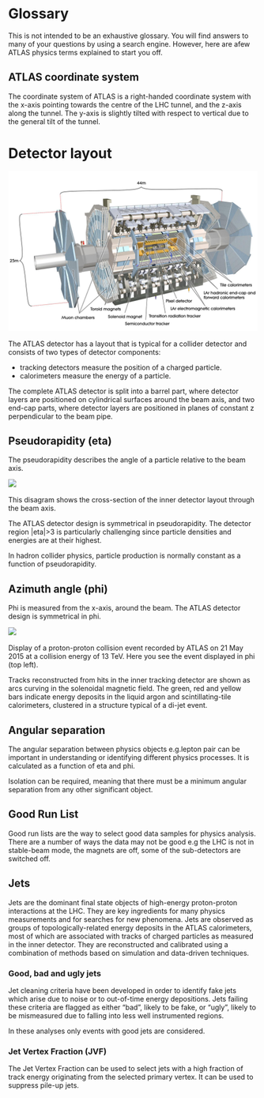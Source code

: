 # Glossary

This is not intended to be an exhaustive glossary.  You will find answers to many of your questions by using a search engine.  However, here are afew ATLAS physics terms explained to start you off.

## ATLAS coordinate system

The coordinate system of ATLAS is a right-handed coordinate system with the x-axis pointing towards the centre of the LHC tunnel, and the z-axis along the tunnel. The y-axis is slightly tilted with respect to vertical due to the general tilt of the tunnel. 


# Detector layout

![](Pictures/ATLASImage.jpg)

The ATLAS detector has a layout that is typical for a collider detector and consists of two types of detector components: 
* tracking detectors measure the position of a charged particle.
* calorimeters measure the energy of a particle. 

The complete ATLAS detector is split into a barrel part, where detector layers are positioned on cylindrical surfaces around the beam axis, and two end-cap parts, where detector layers are positioned in planes of constant z perpendicular to the beam pipe.

## Pseudorapidity (eta)

The pseudorapidity describes the angle of a particle relative to the beam axis.  


![](Pictures/figs_atlas_FigID26-mod-011107.png)

This disagram shows the cross-section of the inner detector layout through the beam axis.

The ATLAS detector design is symmetrical in pseudorapidity. 
The detector region |eta|>3 is particularly challenging since particle densities and energies are at their highest.

In hadron collider physics, particle production is normally constant as a function of pseudorapidity.  


## Azimuth angle (phi)

Phi is measured from the x-axis, around the beam.
The ATLAS detector design is symmetrical in phi.

![](Pictures/JiveXML_265573_4417696_fromRAW-noCone.jpg)

Display of a proton-proton collision event recorded by ATLAS on 21 May 2015 at a collision energy of 13 TeV. Here you see the event displayed in phi (top left).

Tracks reconstructed from hits in the inner tracking detector are shown as arcs curving in the solenoidal magnetic field. The green, red and yellow bars indicate energy deposits in the liquid argon and scintillating-tile calorimeters, clustered in a structure typical of a di-jet event. 

## Angular separation

The angular separation between physics objects e.g.lepton pair can be important in understanding or identifying different physics processes.
It is calculated as a function of eta and phi.


Isolation can be required, meaning that there must be a minimum angular separation from any other significant object.

## Good Run List
Good run lists are the way to select good data samples for physics analysis. 
There are a number of ways the data may not be good e.g the LHC is not in stable-beam mode, the magnets are off, some of the sub-detectors are switched off.

## Jets

Jets are the dominant final state objects of high-energy proton-proton interactions at the LHC. They are key ingredients for many physics measurements and for searches for new phenomena. Jets are observed as groups of topologically-related energy deposits in the ATLAS calorimeters, most of which are associated with tracks of charged particles as measured in the inner detector. They are reconstructed and calibrated using a combination of methods based on simulation and data-driven techniques.

### Good, bad and ugly jets
Jet cleaning criteria have been developed in order to identify fake jets which arise due to noise or to out-of-time energy depositions. Jets failing these criteria are flagged as either “bad”, likely to be fake, or “ugly”, likely to be mismeasured due to falling into less well instrumented regions.

In these analyses only events with good jets are considered.

### Jet Vertex Fraction (JVF)
The Jet Vertex Fraction can be used to select jets with a high fraction of track energy originating from the selected primary vertex.  It can be used to suppress pile-up jets. 



